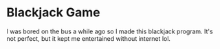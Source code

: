# Blackjack Game

I was bored on the bus a while ago so I made this blackjack program. It's not perfect, but it kept me entertained without internet lol. 
